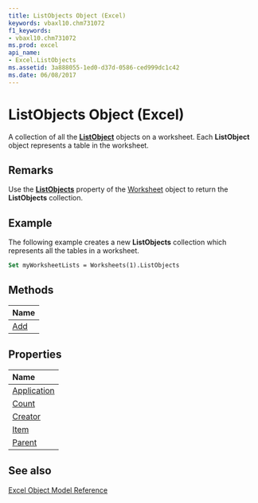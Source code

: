 ```yaml
---
title: ListObjects Object (Excel)
keywords: vbaxl10.chm731072
f1_keywords:
- vbaxl10.chm731072
ms.prod: excel
api_name:
- Excel.ListObjects
ms.assetid: 3a888055-1ed0-d37d-0586-ced999dc1c42
ms.date: 06/08/2017
---
```



# ListObjects Object (Excel)

A collection of all the  **[ListObject](Excel.ListObject.md)** objects on a worksheet. Each **ListObject** object represents a table in the worksheet.


## Remarks

Use the  **[ListObjects](Excel.Worksheet.ListObjects.md)** property of the [Worksheet](Excel.Worksheet.md) object to return the **ListObjects** collection.


## Example

 The following example creates a new **ListObjects** collection which represents all the tables in a worksheet.


```vb
Set myWorksheetLists = Worksheets(1).ListObjects
```


## Methods



|**Name**|
|:-----|
|[Add](Excel.ListObjects.Add.md)|

## Properties



|**Name**|
|:-----|
|[Application](Excel.ListObjects.Application.md)|
|[Count](Excel.ListObjects.Count.md)|
|[Creator](Excel.ListObjects.Creator.md)|
|[Item](Excel.ListObjects.Item.md)|
|[Parent](Excel.ListObjects.Parent.md)|

## See also


[Excel Object Model Reference](overview/Excel/object-model.md)
